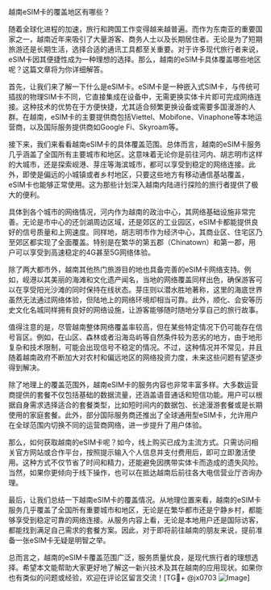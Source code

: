 越南eSIM卡的覆盖地区有哪些？

随着全球化进程的加速，旅行和跨国工作变得越来越普遍。而作为东南亚的重要国家之一，越南近年来吸引了大量游客、商务人士以及长期居住者。无论是为了短期旅游还是长期生活，选择合适的通讯工具都至关重要。对于许多现代旅行者来说，eSIM卡因其便捷性成为一种理想的选择。那么，越南的eSIM卡具体覆盖哪些地区呢？这篇文章将为你详细解答。

首先，让我们来了解一下什么是eSIM卡。eSIM卡是一种嵌入式SIM卡，与传统可插拔的物理SIM卡不同，它直接集成在设备中，无需更换实体卡片即可完成网络连接。这种技术的优势在于方便快捷，尤其适合频繁更换设备或需要多国漫游的人群。在越南，eSIM卡的主要提供商包括Viettel、Mobifone、Vinaphone等本地运营商，以及国际服务提供商如Google Fi、Skyroam等。

接下来，我们来看看越南eSIM卡的具体覆盖范围。总体而言，越南的eSIM卡服务几乎涵盖了全国所有主要城市和地区。这意味着无论你是前往河内、胡志明市这样的大城市，还是探索岘港、芽庄等海滨城市，都可以享受到稳定的网络连接。此外，即使是偏远的小城镇或者乡村地区，只要这些地方有移动通信基站覆盖，eSIM卡也能够正常使用。这为那些计划深入越南内陆进行探险的旅行者提供了极大的便利。

具体到各个城市的网络情况，河内作为越南的政治中心，其网络基础设施非常完善。无论是市中心的还剑湖周边区域，还是郊区的工业园区，eSIM卡都能提供良好的信号质量和上网速度。同样地，胡志明市作为经济中心，其商业区、住宅区乃至郊区都实现了全面覆盖。特别是在繁华的第五郡（Chinatown）和第一郡，用户可以享受到高速稳定的4G甚至5G网络体验。

除了两大都市外，越南其他热门旅游目的地也具备完善的eSIM卡网络支持。例如，岘港以其美丽的海滩和文化遗产闻名，当地的网络覆盖同样出色，确保游客可以在享受阳光沙滩的同时保持在线状态。芽庄则以潜水胜地著称，这里的海底世界虽然无法通过网络体验，但陆地上的网络环境却相当可靠。此外，顺化、会安等历史文化名城同样拥有良好的网络设施，让游客能够随时随地分享自己的旅行故事。

值得注意的是，尽管越南整体网络覆盖率较高，但在某些特定情况下仍可能存在信号盲区。例如，在山区、森林或者沿海岛屿等自然条件较为恶劣的地方，由于地形复杂和技术限制，可能会出现信号不稳定的情况。不过，这种情况并不常见，并且随着越南政府不断加大对农村和偏远地区的网络投资力度，未来这些问题有望逐步得到解决。

除了地理上的覆盖范围外，越南eSIM卡的服务内容也非常丰富多样。大多数运营商提供的套餐不仅包括基础的数据流量，还涵盖语音通话和短信功能。用户可以根据自身需求选择适合的套餐类型，比如短时间内的数据包、长途漫游套餐或是长期使用的家庭套餐。此外，部分国际服务商还推出了全球通用型eSIM卡，允许用户在全球范围内切换不同的运营商网络，进一步提升了用户体验。

那么，如何获取越南的eSIM卡呢？如今，线上购买已成为主流方式。只需访问相关官方网站或合作平台，按照提示输入个人信息并支付费用后，即可立即激活使用。这种方式不仅节省了时间和精力，还能避免因携带实体卡而造成的遗失风险。当然，如果你更倾向于线下操作，也可以在抵达越南后前往各大电信营业厅咨询办理。

最后，让我们总结一下越南eSIM卡的覆盖情况。从地理位置来看，越南的eSIM卡服务几乎覆盖了全国所有重要城市和地区，无论是在繁华都市还是宁静乡村，都能够享受到稳定可靠的网络连接。从服务内容上看，无论是本地用户还是国际访客，都能找到满足自己需求的套餐方案。因此，对于即将前往越南的朋友来说，提前准备一张eSIM卡无疑是明智之举。

总而言之，越南的eSIM卡覆盖范围广泛，服务质量优良，是现代旅行者的理想选择。希望本文能帮助大家更好地了解这一新兴技术及其在越南的应用现状。如果你也有类似的问题或经验，欢迎在评论区留言交流！[TG💪+ @jx0703 ![Image](https://github.com/user-attachments/assets/dbca1d08-cadb-493c-b0ec-ad6f7a83f270)]